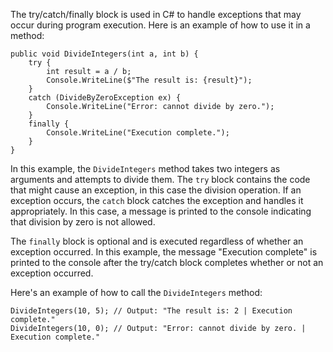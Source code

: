 The try/catch/finally block is used in C# to handle exceptions that may occur during program execution. Here is an example of how to use it in a method:

```
public void DivideIntegers(int a, int b) {
    try {
        int result = a / b;
        Console.WriteLine($"The result is: {result}");
    }
    catch (DivideByZeroException ex) {
        Console.WriteLine("Error: cannot divide by zero.");
    }
    finally {
        Console.WriteLine("Execution complete.");
    }
}
```

In this example, the `DivideIntegers` method takes two integers as arguments and attempts to divide them. The `try` block contains the code that might cause an exception, in this case the division operation. If an exception occurs, the `catch` block catches the exception and handles it appropriately. In this case, a message is printed to the console indicating that division by zero is not allowed. 

The `finally` block is optional and is executed regardless of whether an exception occurred. In this example, the message "Execution complete" is printed to the console after the try/catch block completes whether or not an exception occurred.

Here's an example of how to call the `DivideIntegers` method:

```
DivideIntegers(10, 5); // Output: "The result is: 2 | Execution complete."
DivideIntegers(10, 0); // Output: "Error: cannot divide by zero. | Execution complete."
```